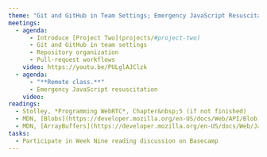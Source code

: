 ```yaml
---
theme: "Git and GitHub in Team Settings; Emergency JavaScript Resuscitation"
meetings:
  - agenda:
      - Introduce [Project Two](projects/#project-two)
      - Git and GitHub in team settings
      - Repository organization
      - Pull-request workflows
    video: https://youtu.be/PULglAJClzk
  - agenda:
      - "**Remote class.**"
      - Emergency JavaScript resuscitation
    video:
readings:
  - Stolley, *Programming WebRTC*, Chapter&nbsp;5 (if not finished)
  - MDN, [Blobs](https://developer.mozilla.org/en-US/docs/Web/API/Blob)
  - MDN, [ArrayBuffers](https://developer.mozilla.org/en-US/docs/Web/JavaScript/Reference/Global_Objects/ArrayBuffer)
tasks:
  - Participate in Week Nine reading discussion on Basecamp
---
```

